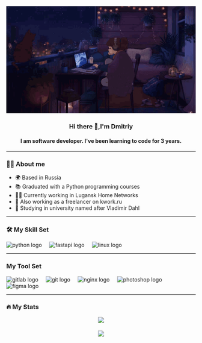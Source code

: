 <div class="background" align="center"><img src="/src/readme_bg.gif"></div>
<div align="center">
<h3> Hi there 👋,I'm Dmitriy</h3>
<h4> I am software developer. I've been learning to code for 3 years.</h4>
</div>

___

### 👩‍💻 About me
* 🌍  Based in Russia
* 📚  Graduated with a Python programming courses
* 👨‍💼  Currently working in Lugansk Home Networks
* 🔭  Also working as a freelancer on kwork.ru
* 🧠  Studying in university named after Vladimir Dahl

___

### 🛠 My Skill Set  
<div class="skill_set">
  <img src="https://skillicons.dev/icons?i=py" height="40" alt="python logo"  />
  <img width="12" />
  
  <img src="https://skillicons.dev/icons?i=fastapi" height="40" alt="fastapi logo"  />
  <img width="12" />
  
  <img src="https://skillicons.dev/icons?i=linux" height="40" alt="linux logo"  />
  <img width="12" />
</div>

___

### My Tool Set
<div class="tool_set">
  <img src="https://skillicons.dev/icons?i=gitlab" height="40" alt="gitlab logo"/>
  <img width="12"/>
  
  <img src="https://skillicons.dev/icons?i=git" height="40" alt="git logo"/>
  <img width="12"/>
  
  <img src="https://skillicons.dev/icons?i=nginx" height="40" alt="nginx logo"  />
  <img width="12" />  
  
  <img src="https://skillicons.dev/icons?i=ps" height="40" alt="photoshop logo"  />
  <img width="12"/>
  
  <img src="https://skillicons.dev/icons?i=figma" height="40" alt="figma logo"  />
  <img width="12"/>
</div>

___

### 🔥 My Stats
<div class="stats" align="center">
  <img src="https://github-readme-stats.vercel.app/api/top-langs/?username=Vdmitriy2973">
  <br/>
  <br/>
  <img src="https://github-readme-stats.vercel.app/api?username=Vdmitriy2973&show_icons=true">
</div>
